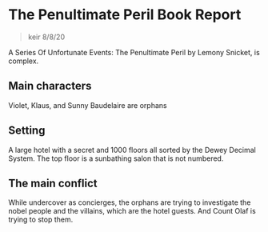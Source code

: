 # The Penultimate Peril Book Report
> keir 8/8/20

A Series Of Unfortunate Events: The Penultimate Peril by Lemony Snicket, is complex.

## Main characters

Violet, Klaus, and Sunny Baudelaire are orphans 

## Setting

A large hotel with a secret and 1000 floors all sorted by the Dewey Decimal System. The top floor is a sunbathing salon that is not numbered.

## The main conflict

While undercover as concierges, the orphans are trying to investigate the nobel people and the villains, which are the hotel guests. And Count Olaf is trying to stop them.